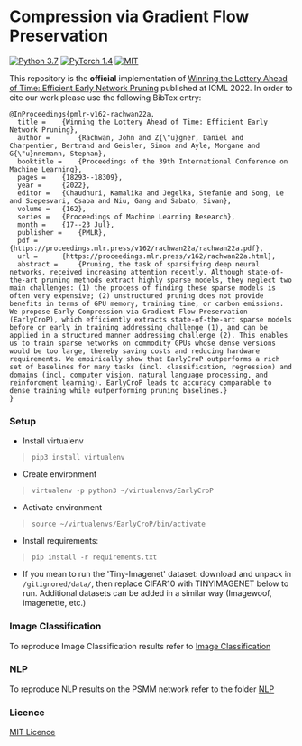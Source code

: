 
# Compression via Gradient Flow Preservation

[![Python 3.7](https://img.shields.io/badge/Python-3.7-3776AB.svg?logo=python)](https://www.python.org/) [![PyTorch 1.4](https://img.shields.io/badge/PyTorch-1.4-EE4C2C.svg?logo=pytorch)](https://pytorch.org/docs/1.4.0/) [![MIT](https://img.shields.io/badge/License-MIT-3DA639.svg?logo=open-source-initiative)](LICENSE)

This repository is the **official** implementation of [Winning the Lottery Ahead of Time: Efficient Early Network Pruning](https://proceedings.mlr.press/v162/rachwan22a.html) published at ICML 2022. In order to cite our work please use the following BibTex entry:

```reference
@InProceedings{pmlr-v162-rachwan22a,
  title = 	 {Winning the Lottery Ahead of Time: Efficient Early Network Pruning},
  author =       {Rachwan, John and Z{\"u}gner, Daniel and Charpentier, Bertrand and Geisler, Simon and Ayle, Morgane and G{\"u}nnemann, Stephan},
  booktitle = 	 {Proceedings of the 39th International Conference on Machine Learning},
  pages = 	 {18293--18309},
  year = 	 {2022},
  editor = 	 {Chaudhuri, Kamalika and Jegelka, Stefanie and Song, Le and Szepesvari, Csaba and Niu, Gang and Sabato, Sivan},
  volume = 	 {162},
  series = 	 {Proceedings of Machine Learning Research},
  month = 	 {17--23 Jul},
  publisher =    {PMLR},
  pdf = 	 {https://proceedings.mlr.press/v162/rachwan22a/rachwan22a.pdf},
  url = 	 {https://proceedings.mlr.press/v162/rachwan22a.html},
  abstract = 	 {Pruning, the task of sparsifying deep neural networks, received increasing attention recently. Although state-of-the-art pruning methods extract highly sparse models, they neglect two main challenges: (1) the process of finding these sparse models is often very expensive; (2) unstructured pruning does not provide benefits in terms of GPU memory, training time, or carbon emissions. We propose Early Compression via Gradient Flow Preservation (EarlyCroP), which efficiently extracts state-of-the-art sparse models before or early in training addressing challenge (1), and can be applied in a structured manner addressing challenge (2). This enables us to train sparse networks on commodity GPUs whose dense versions would be too large, thereby saving costs and reducing hardware requirements. We empirically show that EarlyCroP outperforms a rich set of baselines for many tasks (incl. classification, regression) and domains (incl. computer vision, natural language processing, and reinforcment learning). EarlyCroP leads to accuracy comparable to dense training while outperforming pruning baselines.}
}
```
### Setup

- Install virtualenv

> `pip3 install virtualenv`

- Create environment

> `virtualenv -p python3 ~/virtualenvs/EarlyCroP`

- Activate environment

> `source ~/virtualenvs/EarlyCroP/bin/activate`

- Install requirements:

> `pip install -r requirements.txt`

- If you mean to run the 'Tiny-Imagenet' dataset: download and unpack in `/gitignored/data/`, then replace CIFAR10 with TINYIMAGENET below to run. Additional datasets can be added in a similar way (Imagewoof, imagenette, etc.)

### Image Classification
To reproduce Image Classification results refer to [Image Classification](https://github.com/johnrachwan123/Early-Cropression-via-Gradient-Flow-Preservation/tree/main/Image%20Classification)

### NLP
To reproduce NLP results on the PSMM network refer to the folder [NLP](NLP)

### Licence

[MIT Licence](LICENSE) 
